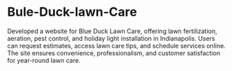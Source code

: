 # Bule-Duck-lawn-Care
Developed a website for Blue Duck Lawn Care, offering lawn fertilization, aeration, pest control, and holiday light installation in Indianapolis. Users can request estimates, access lawn care tips, and schedule services online. The site ensures convenience, professionalism, and customer satisfaction for year-round lawn care.
